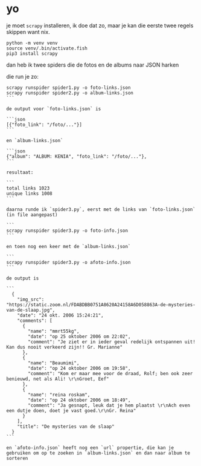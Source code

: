 # yo

je moet `scrapy` installeren, ik doe dat zo, maar je kan die eerste twee regels skippen want nix.

```shell
python -m venv venv
source venv/.bin/activate.fish
pip3 install scrapy
```

dan heb ik twee spiders die de fotos en de albums naar JSON harken

die run je zo:

````
scrapy runspider spider1.py -o foto-links.json
scrapy runspider spider2.py -o album-links.json
```

de output voor `foto-links.json` is

```json
[{"foto_link": "/foto/..."}]
```

en `album-links.json`

```json
{"album": "ALBUM: KENIA", "foto_link": "/foto/..."},
```

resultaat:

```
total links 1023
unique links 1008
```

daarna runde ik `spider3.py`, eerst met de links van `foto-links.json` (in file aangepast)

```
scrapy runspider spider3.py -o foto-info.json
```

en toen nog een keer met de `album-links.json`

```
scrapy runspider spider3.py -o afoto-info.json
```

de output is

```
  {
    "img_src": "https://static.zoom.nl/FDABDBB0751A8620A24158A6D058863A-de-mysteries-van-de-slaap.jpg",
    "date": "24 okt. 2006 15:24:21",
    "comments": [
      {
        "name": "mmrt55kg",
        "date": "op 25 oktober 2006 om 22:02",
        "comment": "Je ziet er in ieder geval redelijk ontspannen uit! Kan dus nooit verkeerd zijn!! Gr. Marianne"
      },
      {
        "name": "Beaumimi",
        "date": "op 24 oktober 2006 om 19:58",
        "comment": "Kom er maar mee voor de draad, Rolf; ben ook zeer benieuwd, net als Ali! \r\nGroet, Eef"
      },
      {
        "name": "reina roskam",
        "date": "op 24 oktober 2006 om 18:49",
        "comment": "Ja gesnapt, leuk dat je hem plaatst \r\nAch even een dutje doen, doet je vast goed.\r\nGr. Reina"
      }
    ],
    "title": "De mysteries van de slaap"
  }
```

en `afoto-info.json` heeft nog een `url` propertie, die kan je gebruiken om op te zoeken in `album-links.json` en dan naar album te sorteren



